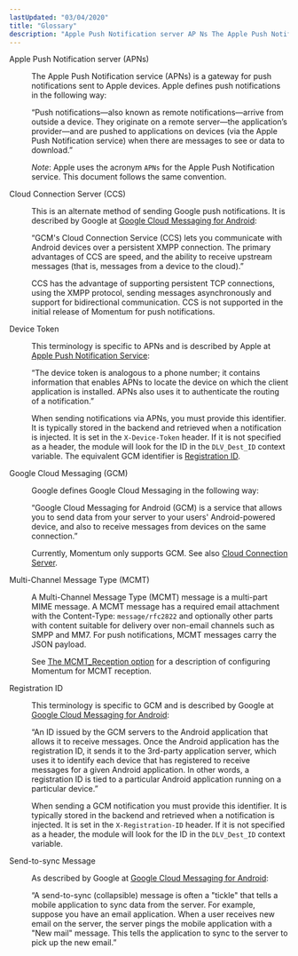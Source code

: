 ```yaml
---
lastUpdated: "03/04/2020"
title: "Glossary"
description: "Apple Push Notification server AP Ns The Apple Push Notification service AP Ns is a gateway for push notifications sent to Apple devices Apple defines push notifications in the following way Push notifications also known as remote notifications arrive from outside a device They originate on a remote server the..."
---
```


<dl>

<dt><a name="push.gloss.apns"></a> Apple Push Notification server (APNs)</dt>

<dd class="glossdef">

The Apple Push Notification service (APNs) is a gateway for push notifications sent to Apple devices. Apple defines push notifications in the following way:

“Push notifications—also known as remote notifications—arrive from outside a device. They originate on a remote server—the application’s provider—and are pushed to applications on devices (via the Apple Push Notification service) when there are messages to see or data to download.”

*Note*: Apple uses the acronym `APNs` for the Apple Push Notification service. This document follows the same convention.

</dd>

<dt><a name="push.gloss.ccs"></a> Cloud Connection Server (CCS)</dt>

<dd class="glossdef">

This is an alternate method of sending Google push notifications. It is described by Google at [Google Cloud Messaging for Android](http://developer.android.com/google/gcm/index.html):

“GCM's Cloud Connection Service (CCS) lets you communicate with Android devices over a persistent XMPP connection. The primary advantages of CCS are speed, and the ability to receive upstream messages (that is, messages from a device to the cloud).”

CCS has the advantage of supporting persistent TCP connections, using the XMPP protocol, sending messages asynchronously and support for bidirectional communication. CCS is not supported in the initial release of Momentum for push notifications.

</dd>

<dt><a name="gloss.device_token"></a> Device Token</dt>

<dd class="glossdef">

This terminology is specific to APNs and is described by Apple at [Apple Push Notification Service](https://developer.apple.com/library/ios/documentation/NetworkingInternet/Conceptual/RemoteNotificationsPG/Chapters/ApplePushService.html):

“The device token is analogous to a phone number; it contains information that enables APNs to locate the device on which the client application is installed. APNs also uses it to authenticate the routing of a notification.”

When sending notifications via APNs, you must provide this identifier. It is typically stored in the backend and retrieved when a notification is injected. It is set in the `X-Device-Token` header. If it is not specified as a header, the module will look for the ID in the `DLV_Dest_ID` context variable. The equivalent GCM identifier is [Registration ID](/momentum/3/3-push/push-gloss#gloss.registration_id).

</dd>

<dt><a name="push.gloss.gcm"></a> Google Cloud Messaging (GCM)</dt>

<dd class="glossdef">

Google defines Google Cloud Messaging in the following way:

“Google Cloud Messaging for Android (GCM) is a service that allows you to send data from your server to your users' Android-powered device, and also to receive messages from devices on the same connection.”

Currently, Momentum only supports GCM. See also [Cloud Connection Server](/momentum/3/3-push/push-gloss#push.gloss.ccs).

</dd>

<dt><a name="push.gloss.mcmt"></a> Multi-Channel Message Type (MCMT)</dt>

<dd class="glossdef">

A Multi-Channel Message Type (MCMT) message is a multi-part MIME message. A MCMT message has a required email attachment with the Content-Type: `message/rfc2822` and optionally other parts with content suitable for delivery over non-email channels such as SMPP and MM7\. For push notifications, MCMT messages carry the JSON payload.

See [The MCMT_Reception option](/momentum/mobile/mobile-reference/mm-7-mcmt-reception) for a description of configuring Momentum for MCMT reception.

</dd>

<dt><a name="gloss.registration_id"></a> Registration ID</dt>

<dd class="glossdef">

This terminology is specific to GCM and is described by Google at [Google Cloud Messaging for Android](http://developer.android.com/google/gcm/gcm.html):

“An ID issued by the GCM servers to the Android application that allows it to receive messages. Once the Android application has the registration ID, it sends it to the 3rd-party application server, which uses it to identify each device that has registered to receive messages for a given Android application. In other words, a registration ID is tied to a particular Android application running on a particular device.”

When sending a GCM notification you must provide this identifier. It is typically stored in the backend and retrieved when a notification is injected. It is set in the `X-Registration-ID` header. If it is not specified as a header, the module will look for the ID in the `DLV_Dest_ID` context variable.

</dd>

<dt><a name="push.gloss.send-to-sync"></a> Send-to-sync Message</dt>

<dd class="glossdef">

As described by Google at [Google Cloud Messaging for Android](http://developer.android.com/google/gcm/index.html):

“A send-to-sync (collapsible) message is often a "tickle" that tells a mobile application to sync data from the server. For example, suppose you have an email application. When a user receives new email on the server, the server pings the mobile application with a "New mail" message. This tells the application to sync to the server to pick up the new email.”

</dd>

</dl>